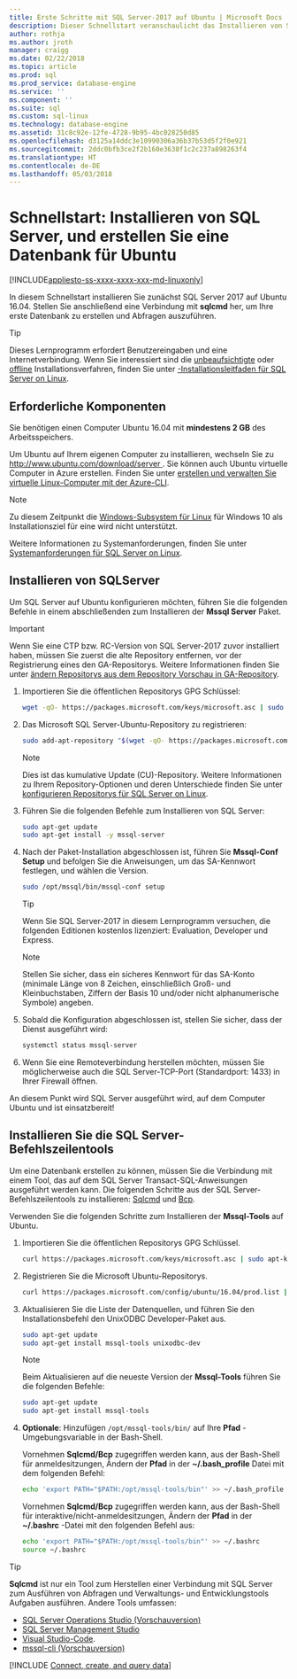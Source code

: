 ```yaml
---
title: Erste Schritte mit SQL Server-2017 auf Ubuntu | Microsoft Docs
description: Dieser Schnellstart veranschaulicht das Installieren von SQL Server-2017 auf Ubuntu und erstellen und Abfragen einer Datenbank mit Sqlcmd.
author: rothja
ms.author: jroth
manager: craigg
ms.date: 02/22/2018
ms.topic: article
ms.prod: sql
ms.prod_service: database-engine
ms.service: ''
ms.component: ''
ms.suite: sql
ms.custom: sql-linux
ms.technology: database-engine
ms.assetid: 31c8c92e-12fe-4728-9b95-4bc028250d85
ms.openlocfilehash: d3125a14ddc3e10990306a36b37b53d5f2f0e921
ms.sourcegitcommit: 2ddc0bfb3ce2f2b160e3638f1c2c237a898263f4
ms.translationtype: HT
ms.contentlocale: de-DE
ms.lasthandoff: 05/03/2018
---
```

# <a name="quickstart-install-sql-server-and-create-a-database-on-ubuntu"></a>Schnellstart: Installieren von SQL Server, und erstellen Sie eine Datenbank für Ubuntu

[!INCLUDE[appliesto-ss-xxxx-xxxx-xxx-md-linuxonly](../includes/appliesto-ss-xxxx-xxxx-xxx-md-linuxonly.md)]

In diesem Schnellstart installieren Sie zunächst SQL Server 2017 auf Ubuntu 16.04. Stellen Sie anschließend eine Verbindung mit **sqlcmd** her, um Ihre erste Datenbank zu erstellen und Abfragen auszuführen.

> [!TIP]
> Dieses Lernprogramm erfordert Benutzereingaben und eine Internetverbindung. Wenn Sie interessiert sind die [unbeaufsichtigte](sql-server-linux-setup.md#unattended) oder [offline](sql-server-linux-setup.md#offline) Installationsverfahren, finden Sie unter [-Installationsleitfaden für SQL Server on Linux](sql-server-linux-setup.md).

## <a name="prerequisites"></a>Erforderliche Komponenten

Sie benötigen einen Computer Ubuntu 16.04 mit **mindestens 2 GB** des Arbeitsspeichers.

Um Ubuntu auf Ihrem eigenen Computer zu installieren, wechseln Sie zu [ http://www.ubuntu.com/download/server ](http://www.ubuntu.com/download/server). Sie können auch Ubuntu virtuelle Computer in Azure erstellen. Finden Sie unter [erstellen und verwalten Sie virtuelle Linux-Computer mit der Azure-CLI](https://docs.microsoft.com/azure/virtual-machines/linux/tutorial-manage-vm).

> [!NOTE]
> Zu diesem Zeitpunkt die [Windows-Subsystem für Linux](https://msdn.microsoft.com/commandline/wsl/about) für Windows 10 als Installationsziel für eine wird nicht unterstützt.

Weitere Informationen zu Systemanforderungen, finden Sie unter [Systemanforderungen für SQL Server on Linux](sql-server-linux-setup.md#system).

## <a id="install"></a>Installieren von SQLServer

Um SQL Server auf Ubuntu konfigurieren möchten, führen Sie die folgenden Befehle in einem abschließenden zum Installieren der **Mssql Server** Paket.

> [!IMPORTANT]
> Wenn Sie eine CTP bzw. RC-Version von SQL Server-2017 zuvor installiert haben, müssen Sie zuerst die alte Repository entfernen, vor der Registrierung eines den GA-Repositorys. Weitere Informationen finden Sie unter [ändern Repositorys aus dem Repository Vorschau in GA-Repository](sql-server-linux-change-repo.md).

1. Importieren Sie die öffentlichen Repositorys GPG Schlüssel:

   ```bash
   wget -qO- https://packages.microsoft.com/keys/microsoft.asc | sudo apt-key add -
   ```

1. Das Microsoft SQL Server-Ubuntu-Repository zu registrieren:

   ```bash
   sudo add-apt-repository "$(wget -qO- https://packages.microsoft.com/config/ubuntu/16.04/mssql-server-2017.list)"
   ```

   > [!NOTE]
   > Dies ist das kumulative Update (CU)-Repository. Weitere Informationen zu Ihrem Repository-Optionen und deren Unterschiede finden Sie unter [konfigurieren Repositorys für SQL Server on Linux](sql-server-linux-change-repo.md).

1. Führen Sie die folgenden Befehle zum Installieren von SQL Server:

   ```bash
   sudo apt-get update
   sudo apt-get install -y mssql-server
   ```

1. Nach der Paket-Installation abgeschlossen ist, führen Sie **Mssql-Conf Setup** und befolgen Sie die Anweisungen, um das SA-Kennwort festlegen, und wählen die Version.

   ```bash
   sudo /opt/mssql/bin/mssql-conf setup
   ```

   > [!TIP]
   > Wenn Sie SQL Server-2017 in diesem Lernprogramm versuchen, die folgenden Editionen kostenlos lizenziert: Evaluation, Developer und Express.

   > [!NOTE]
   > Stellen Sie sicher, dass ein sicheres Kennwort für das SA-Konto (minimale Länge von 8 Zeichen, einschließlich Groß- und Kleinbuchstaben, Ziffern der Basis 10 und/oder nicht alphanumerische Symbole) angeben.

1. Sobald die Konfiguration abgeschlossen ist, stellen Sie sicher, dass der Dienst ausgeführt wird:

   ```bash
   systemctl status mssql-server
   ```

1. Wenn Sie eine Remoteverbindung herstellen möchten, müssen Sie möglicherweise auch die SQL Server-TCP-Port (Standardport: 1433) in Ihrer Firewall öffnen.

An diesem Punkt wird SQL Server ausgeführt wird, auf dem Computer Ubuntu und ist einsatzbereit!

## <a id="tools"></a>Installieren Sie die SQL Server-Befehlszeilentools

Um eine Datenbank erstellen zu können, müssen Sie die Verbindung mit einem Tool, das auf dem SQL Server Transact-SQL-Anweisungen ausgeführt werden kann. Die folgenden Schritte aus der SQL Server-Befehlszeilentools zu installieren: [Sqlcmd](../tools/sqlcmd-utility.md) und [Bcp](../tools/bcp-utility.md).

Verwenden Sie die folgenden Schritte zum Installieren der **Mssql-Tools** auf Ubuntu. 

1. Importieren Sie die öffentlichen Repositorys GPG Schlüssel.

   ```bash
   curl https://packages.microsoft.com/keys/microsoft.asc | sudo apt-key add -
   ```

1. Registrieren Sie die Microsoft Ubuntu-Repositorys.

   ```bash
   curl https://packages.microsoft.com/config/ubuntu/16.04/prod.list | sudo tee /etc/apt/sources.list.d/msprod.list
   ```

1. Aktualisieren Sie die Liste der Datenquellen, und führen Sie den Installationsbefehl den UnixODBC Developer-Paket aus.

   ```bash
   sudo apt-get update 
   sudo apt-get install mssql-tools unixodbc-dev
   ```

   > [!Note] 
   > Beim Aktualisieren auf die neueste Version der **Mssql-Tools** führen Sie die folgenden Befehle:
   >    ```bash
   >   sudo apt-get update 
   >   sudo apt-get install mssql-tools 
   >   ```

1. **Optionale**: Hinzufügen `/opt/mssql-tools/bin/` auf Ihre **Pfad** -Umgebungsvariable in der Bash-Shell.

   Vornehmen **Sqlcmd/Bcp** zugegriffen werden kann, aus der Bash-Shell für anmeldesitzungen, Ändern der **Pfad** in der **~/.bash_profile** Datei mit dem folgenden Befehl:

   ```bash
   echo 'export PATH="$PATH:/opt/mssql-tools/bin"' >> ~/.bash_profile
   ```

   Vornehmen **Sqlcmd/Bcp** zugegriffen werden kann, aus der Bash-Shell für interaktive/nicht-anmeldesitzungen, Ändern der **Pfad** in der **~/.bashrc** -Datei mit den folgenden Befehl aus:

   ```bash
   echo 'export PATH="$PATH:/opt/mssql-tools/bin"' >> ~/.bashrc
   source ~/.bashrc
   ```

> [!TIP]
> **Sqlcmd** ist nur ein Tool zum Herstellen einer Verbindung mit SQL Server zum Ausführen von Abfragen und Verwaltungs- und Entwicklungstools Aufgaben ausführen. Andere Tools umfassen:
>
> * [SQL Server Operations Studio (Vorschauversion)](../sql-operations-studio/what-is.md)
> * [SQL Server Management Studio](sql-server-linux-develop-use-ssms.md)
> * [Visual Studio-Code](sql-server-linux-develop-use-vscode.md).
> * [mssql-cli (Vorschauversion)](https://blogs.technet.microsoft.com/dataplatforminsider/2017/12/12/try-mssql-cli-a-new-interactive-command-line-tool-for-sql-server/)

[!INCLUDE [Connect, create, and query data](../includes/sql-linux-quickstart-connect-query.md)]
